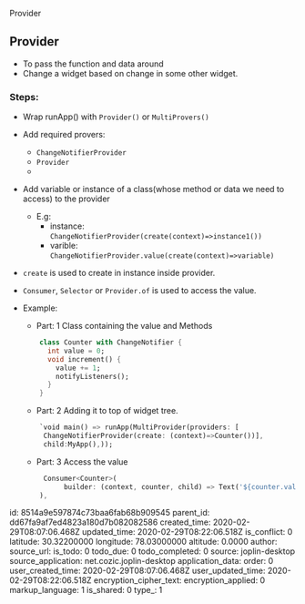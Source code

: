 Provider

## Provider
+ To pass the function and data around
+ Change a widget based on change in some other widget.

### Steps:
+  Wrap runApp() with `Provider()` or `MultiProvers()`
+ Add required provers:
    + `ChangeNotifierProvider`
    + `Provider`
    +
+ Add variable or instance of a class(whose method or data we need to access) to the provider
    + E.g:
        + instance:    `ChangeNotifierProvider(create(context)=>instance1())`
        + varible:      `ChangeNotifierProvider.value(create(context)=>variable)`
+ `create` is used to create in instance inside provider.

+ `Consumer`, `Selector` or `Provider.of` is used to access the value.

+ Example:
    + Part: 1 Class containing the value and Methods
    ```dart
        class Counter with ChangeNotifier {
          int value = 0;
          void increment() {
            value += 1;
            notifyListeners();
          }
        }
    ```
    + Part: 2 Adding it to top of widget tree.
    ```dart
        `void main() => runApp(MultiProvider(providers: [
         ChangeNotifierProvider(create: (context)=>Counter())],
         child:MyApp(),));
    ```
    + Part: 3 Access the value
    ```dart
         Consumer<Counter>(
              builder: (context, counter, child) => Text('${counter.value}'),
        ),
    ```

id: 8514a9e597874c73baa6fab68b909545
parent_id: dd67fa9af7ed4823a180d7b082082586
created_time: 2020-02-29T08:07:06.468Z
updated_time: 2020-02-29T08:22:06.518Z
is_conflict: 0
latitude: 30.32200000
longitude: 78.03000000
altitude: 0.0000
author: 
source_url: 
is_todo: 0
todo_due: 0
todo_completed: 0
source: joplin-desktop
source_application: net.cozic.joplin-desktop
application_data: 
order: 0
user_created_time: 2020-02-29T08:07:06.468Z
user_updated_time: 2020-02-29T08:22:06.518Z
encryption_cipher_text: 
encryption_applied: 0
markup_language: 1
is_shared: 0
type_: 1